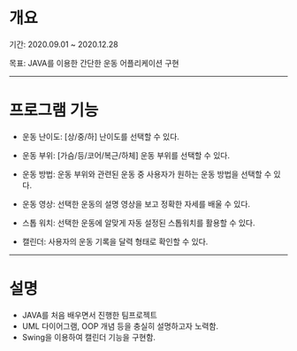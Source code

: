 # 개요
기간: 2020.09.01 ~ 2020.12.28 

목표: JAVA를 이용한 간단한 운동 어플리케이션 구현
 
***********
# 프로그램 기능
- 운동 난이도: [상/중/하] 난이도를 선택할 수 있다.

- 운동 부위: [가슴/등/코어/복근/하체] 운동 부위를 선택할 수 있다.

- 운동 방법: 운동 부위와 관련된 운동 중 사용자가 원하는 운동 방법을 선택할 수 있다.

- 운동 영상: 선택한 운동의 설명 영상을 보고 정확한 자세를 배울 수 있다.

- 스톱 워치: 선택한 운동에 알맞게 자동 설정된 스톱워치를 활용할 수 있다.

- 캘린더: 사용자의 운동 기록을 달력 형태로 확인할 수 있다.

***********

# 설명
- JAVA를 처음 배우면서 진행한  팀프로젝트
- UML 다이어그램, OOP 개념 등을 충실히 설명하고자 노력함.
- Swing을 이용하여 캘린더 기능을 구현함. 



